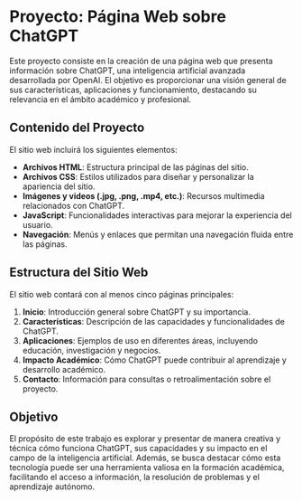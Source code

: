 # Proyecto: Página Web sobre ChatGPT

Este proyecto consiste en la creación de una página web que presenta información sobre ChatGPT, una inteligencia artificial avanzada desarrollada por OpenAI. El objetivo es proporcionar una visión general de sus características, aplicaciones y funcionamiento, destacando su relevancia en el ámbito académico y profesional.

## Contenido del Proyecto

El sitio web incluirá los siguientes elementos:

- **Archivos HTML**: Estructura principal de las páginas del sitio.
- **Archivos CSS**: Estilos utilizados para diseñar y personalizar la apariencia del sitio.
- **Imágenes y videos (.jpg, .png, .mp4, etc.)**: Recursos multimedia relacionados con ChatGPT.
- **JavaScript**: Funcionalidades interactivas para mejorar la experiencia del usuario.
- **Navegación**: Menús y enlaces que permitan una navegación fluida entre las páginas.

## Estructura del Sitio Web

El sitio web contará con al menos cinco páginas principales:

1. **Inicio**: Introducción general sobre ChatGPT y su importancia.
2. **Características**: Descripción de las capacidades y funcionalidades de ChatGPT.
3. **Aplicaciones**: Ejemplos de uso en diferentes áreas, incluyendo educación, investigación y negocios.
4. **Impacto Académico**: Cómo ChatGPT puede contribuir al aprendizaje y desarrollo académico.
5. **Contacto**: Información para consultas o retroalimentación sobre el proyecto.

## Objetivo

El propósito de este trabajo es explorar y presentar de manera creativa y técnica cómo funciona ChatGPT, sus capacidades y su impacto en el campo de la inteligencia artificial. Además, se busca destacar cómo esta tecnología puede ser una herramienta valiosa en la formación académica, facilitando el acceso a información, la resolución de problemas y el aprendizaje autónomo.
